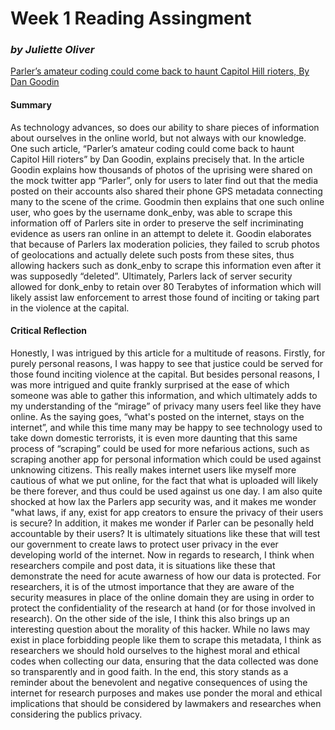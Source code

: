 # Week 1 Reading Assingment
### _by Juliette Oliver_

[Parler’s amateur coding could come back to haunt Capitol Hill rioters, By Dan Goodin](https://arstechnica.com/information-technology/2021/01/parlers-amateur-coding-could-come-back-to-haunt-capitol-hill-rioters/)

#### __Summary__
As technology advances, so does our ability to share pieces of information about ourselves in the online world, but not always with our knowledge. One such article, “Parler’s amateur coding could come back to haunt Capitol Hill rioters” by Dan Goodin, explains precisely that. In the article Goodin explains how  thousands of photos of the uprising were shared on the mock twitter app “Parler”, only for users to later find out that the media posted on their accounts also shared their phone GPS metadata connecting many to the scene of the crime. Goodmin then explains that one such online user, who goes by the username donk_enby, was able to scrape this information off of Parlers site in order to preserve the self incriminating evidence as users ran online in an attempt to delete it. Goodin elaborates that because of Parlers lax moderation policies, they failed to scrub photos of geolocations and actually delete such posts from these sites, thus allowing hackers such as donk_enby to scrape this information even after it was supposedly “deleted”. Ultimately, Parlers lack of server security allowed for donk_enby to retain over 80 Terabytes of information which will likely assist law enforcement to arrest those found of inciting or taking part in the violence at the capital.
#### __Critical Reflection__
Honestly, I was intrigued by this article for a multitude of reasons. Firstly, for purely personal reasons, I was happy to see that justice could be served for those found inciting violence at the capital. But besides personal reasons, I was more intrigued and quite frankly surprised at the ease of which someone was able to gather this information, and which ultimately adds to my understanding of the “mirage” of privacy many users feel like they have online. As the saying goes, “what's posted on the internet, stays on the internet”, and while this time many may be happy to see technology used to take down domestic terrorists, it is even more daunting that this same process of “scraping” could be used for more nefarious actions, such as scraping another app for personal information which could be used against unknowing citizens. This really makes internet users like myself more cautious of what we put online, for the fact that what is uploaded will likely be there forever, and thus could be used against us one day. I am also quite shocked at how lax the Parlers app security was, and it makes me wonder "what laws, if any, exist for app creators to ensure the privacy of their users is secure? In addition, it makes me wonder if Parler can be pesonally held accountable by their users? It is ultimately situations like these that will test our government to create laws to protect user privacy in the ever developing world of the internet.
Now in regards to research, I think when researchers compile and post data, it is situations like these that demonstrate the need for acute awarness of how our data is protected. For researchers, it is of the utmost importance that they are aware of the security measures in place of the online domain they are using in order to protect the confidentiality of the research at hand (or for those involved in research). On the other side of the isle, I think this also brings up an interesting question about the morality of this hacker. While no laws may exist in place forbidding people like them to scrape this metadata, I think as researchers we should hold ourselves to the highest moral and ethical codes when collecting our data, ensuring that the data collected was done so transparently and in good faith. In the end, this story stands as a reminder about the benevolent and negative consequences of using the internet for research purposes and makes use ponder the moral and ethical implications that should be considered by lawmakers and researches when considering the publics privacy.

